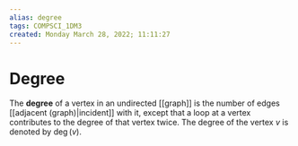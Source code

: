 ```yaml
---
alias: degree
tags: COMPSCI_1DM3
created: Monday March 28, 2022; 11:11:27 
---
```

# Degree
The **degree** of  a vertex in an undirected [[graph]] is the number of edges [[adjacent (graph)|incident]] with it, except that a loop at a vertex contributes to the degree of that vertex twice. The degree of the vertex $v$ is denoted by $\operatorname{deg}(v)$.